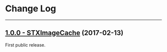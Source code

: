# Change Log

-----

## [1.0.0 - STXImageCache](https://github.com/stxnext/STXImageCache/releases/tag/1.0.0) (2017-02-13)

First public release.
